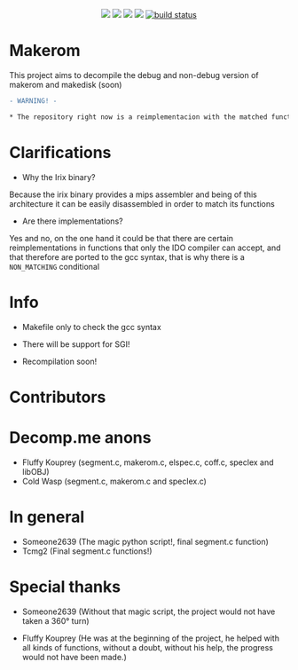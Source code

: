 
<p align="center">
    <a href="" alt="yacc">
        <img src="https://img.shields.io/badge/Yacc-8%2F10%20Reimplementing!-green" /></a>
    <a href="" alt="coff">
        <img src="https://img.shields.io/badge/Coff.c%20Functions-2%2F2-green" /></a>
    <a href="" alt="elspec">
        <img src="https://img.shields.io/badge/Elspec.c%20Functions-2%2F2-green" /></a>
    <a href="" alt="Main Makerom core">
        <img src="https://img.shields.io/badge/Makerom.c-12%2F13-green" /></a>
    <a href="Makerom Segment Core">
        <img src="https://img.shields.io/badge/Segment.c-10%2F11-green" alt="build status"></a>
   

</p>


# Makerom
This project aims to decompile the debug and non-debug version of makerom and makedisk (soon)

```diff
- WARNING! -

* The repository right now is a reimplementacion with the matched functions of makerom 

```

# Clarifications

- Why the Irix binary?

Because the irix binary provides a mips assembler and being of this architecture it can be easily disassembled in order to match its functions

- Are there implementations?

Yes and no, on the one hand it could be that there are certain reimplementations in functions that only the IDO compiler can accept, and that therefore are ported to the gcc syntax, that is why there is a `NON_MATCHING` conditional


# Info 

- Makefile only to check the gcc syntax

- There will be support for SGI! 

- Recompilation soon!

# Contributors

# Decomp.me anons

- Fluffy Kouprey (segment.c, makerom.c, elspec.c, coff.c, speclex and libOBJ)
- Cold Wasp (segment.c, makerom.c and speclex.c)

# In general

- Someone2639 (The magic python script!, final segment.c function)
- Tcmg2 (Final segment.c functions!)

# Special thanks

- Someone2639 (Without that magic script, the project would not have taken a 360° turn)

- Fluffy Kouprey (He was at the beginning of the project, he helped with all kinds of functions, without a doubt, without his help, the progress would not have been made.)




